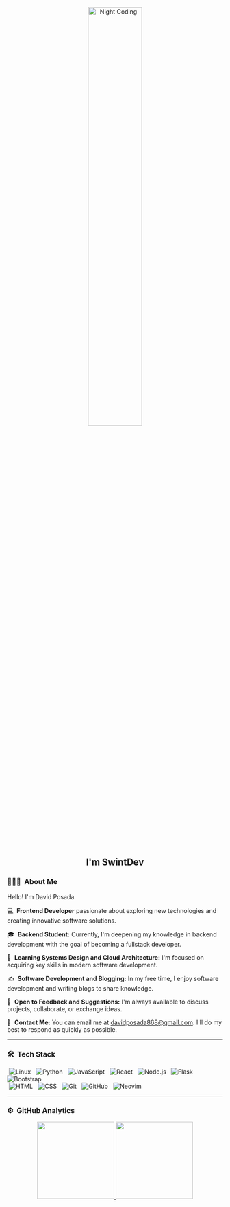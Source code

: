 <div align="center">
  <img alt="Night Coding" width="50%" height="50%" src="https://cdn.dribbble.com/users/1277312/screenshots/14733298/media/39b1045e593737587dd60e42c8422d1f.gif">
</div>

<h2 align="center">I'm SwintDev</h2>

### 👨🏻‍💻 &nbsp;About Me

Hello! I'm David Posada.

💻 &nbsp;**Frontend Developer** passionate about exploring new technologies and creating innovative software solutions.

🎓 &nbsp;**Backend Student:** Currently, I'm deepening my knowledge in backend development with the goal of becoming a fullstack developer.

🌱 &nbsp;**Learning Systems Design and Cloud Architecture:** I'm focused on acquiring key skills in modern software development.

✍️ &nbsp;**Software Development and Blogging:** In my free time, I enjoy software development and writing blogs to share knowledge.

💬 &nbsp;**Open to Feedback and Suggestions:** I'm always available to discuss projects, collaborate, or exchange ideas.

📧 &nbsp;**Contact Me:** You can email me at [davidposada868@gmail.com](mailto:davidposada868@gmail.com). I'll do my best to respond as quickly as possible.

---

### 🛠 &nbsp;Tech Stack

 &nbsp;![Linux](https://img.shields.io/badge/-Linux-1e1e2e?style=flat&logo=linux&logoColor=F5C2E7)&nbsp;
 &nbsp;![Python](https://img.shields.io/badge/-Python-1e1e2e?style=flat&logo=python&logoColor=F5C2E7)&nbsp;
 &nbsp;![JavaScript](https://img.shields.io/badge/-JavaScript-1e1e2e?style=flat&logo=javascript&logoColor=F5C2E7)&nbsp;
 &nbsp;![React](https://img.shields.io/badge/-React-1e1e2e?style=flat&logo=react&logoColor=F5C2E7)&nbsp;
 &nbsp;![Node.js](https://img.shields.io/badge/-Node.js-1e1e2e?style=flat&logo=node.js&logoColor=F5C2E7)&nbsp;
 &nbsp;![Flask](https://img.shields.io/badge/-Flask-1e1e2e?style=flat&logo=flask&logoColor=F5C2E7)&nbsp;
 &nbsp;![Bootstrap](https://img.shields.io/badge/-Bootstrap-1e1e2e?style=flat&logo=bootstrap&logoColor=F5C2E7)\
 &nbsp;![HTML](https://img.shields.io/badge/-HTML-1e1e2e?style=flat&logo=html5&logoColor=F5C2E7)&nbsp;
 &nbsp;![CSS](https://img.shields.io/badge/-CSS-1e1e2e?style=flat&logo=css3&logoColor=F5C2E7)&nbsp;
 &nbsp;![Git](https://img.shields.io/badge/-Git-1e1e2e?style=flat&logo=git&logoColor=F5C2E7)&nbsp;
 &nbsp;![GitHub](https://img.shields.io/badge/-GitHub-1e1e2e?style=flat&logo=github&logoColor=F5C2E7)&nbsp;
 &nbsp;![Neovim](https://img.shields.io/badge/-Neovim-1e1e2e?style=flat&logo=neovim&logoColor=F5C2E7)

---

### ⚙️ &nbsp;GitHub Analytics

<p align="center">
<a href="https://github.com/SwintDev">
  <img height="180em" src="https://github-readme-stats-eight-theta.vercel.app/api?username=SwintDev&show_icons=true&theme=algolia&include_all_commits=true&count_private=true"/>
  <img height="180em" src="https://github-readme-stats-eight-theta.vercel.app/api/top-langs/?username=SwintDev&layout=compact&langs_count=8&theme=algolia"/>
</a>
</p>



